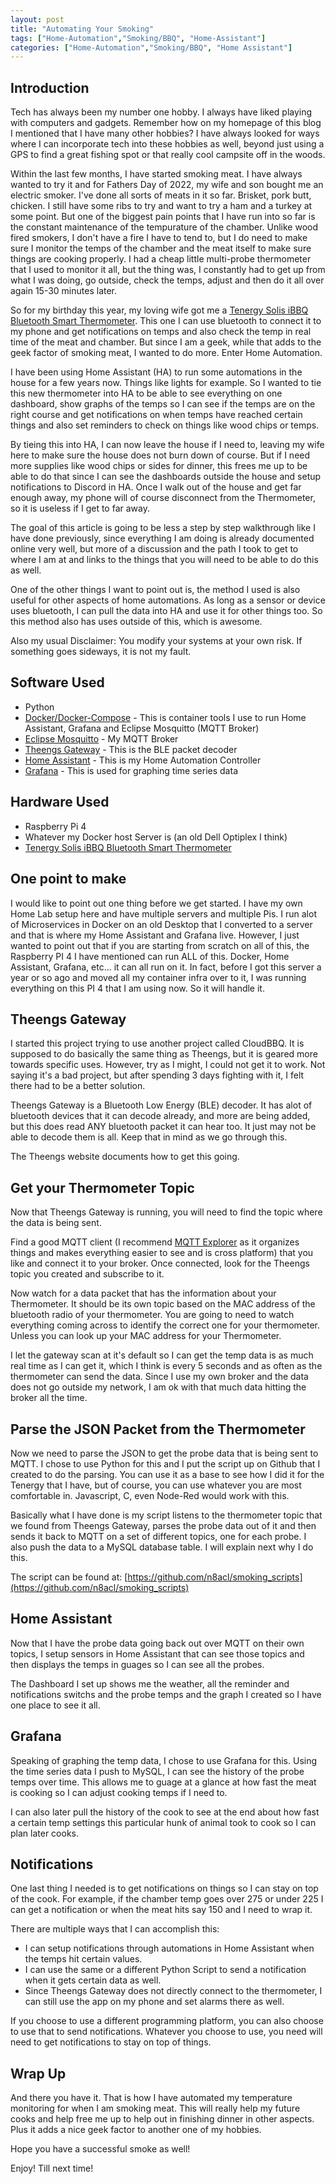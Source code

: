 ```yaml
---
layout: post
title: "Automating Your Smoking"
tags: ["Home-Automation","Smoking/BBQ", "Home-Assistant"]
categories: ["Home-Automation","Smoking/BBQ", "Home Assistant"]
---
```


## Introduction

Tech has always been my number one hobby. I always have liked playing with computers and gadgets. Remember how on my homepage of this blog I mentioned that I have many other hobbies? I have always looked for ways where I can incorporate tech into these hobbies as well, beyond just using a GPS to find a great fishing spot or that really cool campsite off in the woods.

Within the last few months, I have started smoking meat. I have always wanted to try it and for Fathers Day of 2022, my wife and son bought me an electric smoker. I've done all sorts of meats in it so far. Brisket, pork butt, chicken. I still have some ribs to try and want to try a ham and a turkey at some point. But one of the biggest pain points that I have run into so far is the constant maintenance of the tempurature of the chamber. Unlike wood fired smokers, I don't have a fire I have to tend to, but I do need to make sure I monitor the temps of the chamber and the meat itself to make sure things are cooking properly. I had a cheap little multi-probe thermometer that I used to monitor it all, but the thing was, I constantly had to get up from what I was doing, go outside, check the temps, adjust and then do it all over again 15-30 minutes later. 

So for my birthday this year, my loving wife got me a [Tenergy Solis iBBQ Bluetooth Smart Thermometer](https://www.amazon.com/dp/B077821Z4C?psc=1&ref=ppx_yo2ov_dt_b_product_details). This one I can use bluetooth to connect it to my phone and get notifications on temps and also check the temp in real time of the meat and chamber. But since I am a geek, while that adds to the geek factor of smoking meat, I wanted to do more. Enter Home Automation.

I have been using Home Assistant (HA) to run some automations in the house for a few years now. Things like lights for example. So I wanted to tie this new thermometer into HA to be able to see everything on one dashboard, show graphs of the temps so I can see if the temps are on the right course and get notifications on when temps have reached certain things and also set reminders to check on things like wood chips or temps.

By tieing this into HA, I can now leave the house if I need to, leaving my wife here to make sure the house does not burn down of course. But if I need more supplies like wood chips or sides for dinner, this frees me up to be able to do that since I can see the dashboards outside the house and setup notifications to Discord in HA. Once I walk out of the house and get far enough away, my phone will of course disconnect from the Thermometer, so it is useless if I get to far away.

The goal of this article is going to be less a step by step walkthrough like I have done previously, since everything I am doing is already documented online very well, but more of a discussion and the path I took to get to where I am at and links to the things that you will need to be able to do this as well.

One of the other things I want to point out is, the method I used is also useful for other aspects of home automations. As long as a sensor or device uses bluetooth, I can pull the data into HA and use it for other things too. So this method also has uses outside of this, which is awesome.

Also my usual Disclaimer: You modify your systems at your own risk. If something goes sideways, it is not my fault.

## Software Used

* Python
* [Docker/Docker-Compose](https://www.docker.com/) - This is container tools I use to run Home Assistant, Grafana and Eclipse Mosquitto (MQTT Broker)
* [Eclipse Mosquitto](https://mosquitto.org/) - My MQTT Broker
* [Theengs Gateway](https://gateway.theengs.io/) - This is the BLE packet decoder
* [Home Assistant](https://www.home-assistant.io/) - This is my Home Automation Controller
* [Grafana](https://grafana.com/) - This is used for graphing time series data

## Hardware Used

* Raspberry Pi 4
* Whatever my Docker host Server is (an old Dell Optiplex I think)
* [Tenergy Solis iBBQ Bluetooth Smart Thermometer](https://www.amazon.com/dp/B077821Z4C?psc=1&ref=ppx_yo2ov_dt_b_product_details)

## One point to make

I would like to point out one thing before we get started. I have my own Home Lab setup here and have multiple servers and multiple Pis. I run alot of Microservices in Docker on an old Desktop that I converted to a server and that is where my Home Assistant and Grafana live. However, I just wanted to point out that if you are starting from scratch on all of this, the Raspberry PI 4 I have mentioned can run ALL of this. Docker, Home Assistant, Grafana, etc... it can all run on it. In fact, before I got this server a year or so ago and moved all my container infra over to it, I was running everything on this PI 4 that I am using now. So it will handle it.

## Theengs Gateway

I started this project trying to use another project called CloudBBQ. It is supposed to do basically the same thing as Theengs, but it is geared more towards specific uses. However, try as I might, I could not get it to work. Not saying it's a bad project, but after spending 3 days fighting with it, I felt there had to be a better solution.

Theengs Gateway is a Bluetooth Low Energy (BLE) decoder. It has alot of bluetooth devices that it can decode already, and more are being added, but this does read ANY bluetooth packet it can hear too. It just may not be able to decode them is all. Keep that in mind as we go through this. 

The Theengs website documents how to get this going.

## Get your Thermometer Topic

Now that Theengs Gateway is running, you will need to find the topic where the data is being sent.

Find a good MQTT client (I recommend [MQTT Explorer](http://mqtt-explorer.com/) as it organizes things and makes everything easier to see and is cross platform) that you like and connect it to your broker. Once connected, look for the Theengs topic you created and subscribe to it. 

Now watch for a data packet that has the information about your Thermometer. It should be its own topic based on the MAC address of the bluetooth radio of your thermometer. You are going to need to watch everything coming across to identify the correct one for your thermometer. Unless you can look up your MAC address for your Thermometer.

I let the gateway scan at it's default so I can get the temp data is as much real time as I can get it, which I think is every 5 seconds and as often as the thermometer can send the data. Since I use my own broker and the data does not go outside my network, I am ok with that much data hitting the broker all the time.

## Parse the JSON Packet from the Thermometer

Now we need to parse the JSON to get the probe data that is being sent to MQTT. I chose to use Python for this and I put the script up on Github that I created to do the parsing. You can use it as a base to see how I did it for the Tenergy that I have, but of course, you can use whatever you are most comfortable in. Javascript, C, even Node-Red would work with this.

Basically what I have done is my script listens to the thermometer topic that we found from Theengs Gateway, parses the probe data out of it and then sends it back to MQTT on a set of different topics, one for each probe. I also push the data to a MySQL database table. I will explain next why I do this.

The script can be found at: [https://github.com/n8acl/smoking_scripts](https://github.com/n8acl/smoking_scripts)

## Home Assistant

Now that I have the probe data going back out over MQTT on their own topics, I setup sensors in Home Assistant that can see those topics and then displays the temps in 
guages so I can see all the probes. 

The Dashboard I set up shows me the weather, all the reminder and notifications switchs and the probe temps and the graph I created so I have one place to see it all.

## Grafana

Speaking of graphing the temp data, I chose to use Grafana for this. Using the time series data I push to MySQL, I can see the history of the probe temps over time. This allows me to guage at a glance at how fast the meat is cooking so I can adjust cooking temps if I need to. 

I can also later pull the history of the cook to see at the end about how fast a certain temp settings this particular hunk of animal took to cook so I can plan later cooks.

## Notifications

One last thing I needed is to get notifications on things so I can stay on top of the cook. For example, if the chamber temp goes over 275 or under 225 I can get a notification or when the meat hits say 150 and I need to wrap it. 

There are multiple ways that I can accomplish this:

* I can setup notifications through automations in Home Assistant when the temps hit certain values. 
* I can use the same or a different Python Script to send a notification when it gets certain data as well.
* Since Theengs Gateway does not directly connect to the thermometer, I can still use the app on my phone and set alarms there as well.

If you choose to use a different programming platform, you can also choose to use that to send notifications. Whatever you choose to use, you need will need to get notifications to stay on top of things.

## Wrap Up

And there you have it. That is how I have automated my temperature monitoring for when I am smoking meat. This will really help my future cooks and help free me up to help out in finishing dinner in other aspects. Plus it adds a nice geek factor to another one of my hobbies.

Hope you have a successful smoke as well!

Enjoy! Till next time!